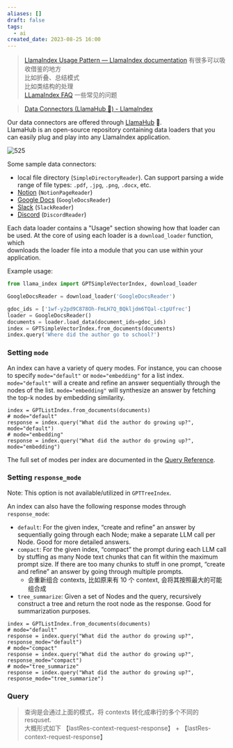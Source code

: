 ```yaml
---
aliases: []
draft: false
tags:
  - ai
created_date: 2023-08-25 16:00
---
```


> [LlamaIndex Usage Pattern — LlamaIndex documentation](https://gpt-index.readthedocs.io/en/latest/guides/primer/usage_pattern.html#setting-response-mode) 有很多可以吸收借鉴的地方  
> 比如折叠、总结模式  
> 比如类结构的处理  
> [LLamaIndex FAQ](https://docs.google.com/document/u/0/d/1bLP7301n4w9_GsukIYvEhZXVAvOMWnrxMy089TYisXU/mobilebasic#) 一些常见的问题

> [Data Connectors (LlamaHub 🦙) - LlamaIndex](https://gpt-index.readthedocs.io/en/latest/how_to/data_connectors.html)

Our data connectors are offered through [LlamaHub](https://llamahub.ai/) 🦙.  
LlamaHub is an open-source repository containing data loaders that you can easily plug and play into any LlamaIndex application.

![525](Attachments/42f478209f3ddf55e7d50e64836d7207.png)

Some sample data connectors:

- local file directory (`SimpleDirectoryReader`). Can support parsing a wide range of file types: `.pdf`, `.jpg`, `.png`, `.docx`, etc.
- [Notion](https://developers.notion.com/) (`NotionPageReader`)
- [Google Docs](https://developers.google.com/docs/api) (`GoogleDocsReader`)
- [Slack](https://api.slack.com/) (`SlackReader`)
- [Discord](https://discord.com/developers/docs/intro) (`DiscordReader`)

Each data loader contains a "Usage" section showing how that loader can be used. At the core of using each loader is a `download_loader` function, which  
downloads the loader file into a module that you can use within your application.

Example usage:

```python
from llama_index import GPTSimpleVectorIndex, download_loader

GoogleDocsReader = download_loader('GoogleDocsReader')

gdoc_ids = ['1wf-y2pd9C878Oh-FmLH7Q_BQkljdm6TQal-c1pUfrec']
loader = GoogleDocsReader()
documents = loader.load_data(document_ids=gdoc_ids)
index = GPTSimpleVectorIndex.from_documents(documents)
index.query('Where did the author go to school?')
```

### Setting `mode`

An index can have a variety of query modes. For instance, you can choose to specify `mode="default"` or `mode="embedding"` for a list index. `mode="default"` will a create and refine an answer sequentially through the nodes of the list. `mode="embedding"` will synthesize an answer by fetching the top-k nodes by embedding similarity.

```
index = GPTListIndex.from_documents(documents)
# mode="default"
response = index.query("What did the author do growing up?", mode="default")
# mode="embedding"
response = index.query("What did the author do growing up?", mode="embedding")
```

The full set of modes per index are documented in the [Query Reference](../../reference/query.html).

### Setting `response_mode`

Note: This option is not available/utilized in `GPTTreeIndex`.

An index can also have the following response modes through `response_mode`:

- `default`: For the given index, “create and refine” an answer by sequentially going through each Node; make a separate LLM call per Node. Good for more detailed answers.
- `compact`: For the given index, “compact” the prompt during each LLM call by stuffing as many Node text chunks that can fit within the maximum prompt size. If there are too many chunks to stuff in one prompt, “create and refine” an answer by going through multiple prompts.
	- 会重新组合 contexts, 比如原来有 10 个 context, 会将其按照最大的可能组合成
- `tree_summarize`: Given a set of Nodes and the query, recursively construct a tree and return the root node as the response. Good for summarization purposes.

```
index = GPTListIndex.from_documents(documents)  
# mode="default"  
response = index.query("What did the author do growing up?", response_mode="default")  
# mode="compact"  
response = index.query("What did the author do growing up?", response_mode="compact")  
# mode="tree_summarize"  
response = index.query("What did the author do growing up?", response_mode="tree_summarize")
```

### Query

> 查询是会通过上面的模式，将 contexts 转化成串行的多个不同的 resquset.  
> 大概形式如下 【lastRes-context-request-response】 + 【lastRes-context-request-response】
